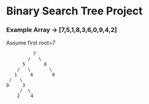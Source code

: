 # Binary Search Tree Project

### Example Array -> [7,5,1,8,3,6,0,9,4,2] 

Assume first root=7

              7
            /   \
          5       8
        /   \       \
       1     6       9
     /   \
    0     3
         /  \
        2    4
